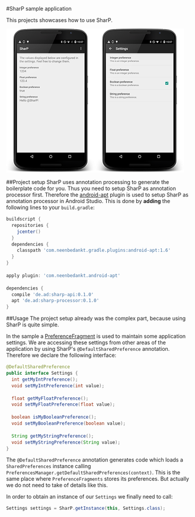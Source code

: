 #SharP sample application

This projects showcases how to use SharP.

![Screenshot 1](screenshot1.png)![Screenshot 2](screenshot2.png)

##Project setup
SharP uses annotation processing to generate the boilerplate code for you. Thus you need to setup SharP as annotation processor first. Therefore the [android-apt](https://bitbucket.org/hvisser/android-apt) plugin is used to setup SharP as annotation processor in Android Studio. This is done by **adding** the following lines to your `build.gradle`:

```groovy
buildscript {
  repositories {
    jcenter()
  }
  dependencies {
    classpath 'com.neenbedankt.gradle.plugins:android-apt:1.6'
  }
}

apply plugin: 'com.neenbedankt.android-apt'

dependencies {
  compile 'de.ad:sharp-api:0.1.0'
  apt 'de.ad:sharp-processor:0.1.0'
}
```

##Usage
The project setup already was the complex part, because using SharP is quite simple.

In the sample a [PreferenceFragment](http://developer.android.com/reference/android/preference/PreferenceFragment.html) is used to maintain some application settings. We are accessing these settings from other areas of the application by using SharP's `@DefaultSharedPreference` annotation. Therefore we declare the following interface:

```java
@DefaultSharedPreference
public interface Settings {
  int getMyIntPreference();
  void setMyIntPreference(int value);

  float getMyFloatPreference();
  void setMyFloatPreference(float value);

  boolean isMyBooleanPreference();
  void setMyBooleanPreference(boolean value);
  
  String getMyStringPreference();
  void setMyStringPreference(String value);
}
```

The `@DefaultSharedPreference` annotation generates code which loads a `SharedPreferences` instance calling `PreferencesManager.getDefaultSharedPreferences(context)`. This is the same place where `PreferenceFragments` stores its preferences. But actually we do not need to take of details like this.

In order to obtain an instance of our `Settings` we finally need to call:

```java
Settings settings = SharP.getInstance(this, Settings.class);
```
